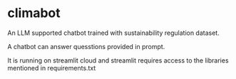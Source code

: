 # climabot
An LLM supported chatbot trained with sustainability regulation dataset.

A chatbot can answer quesstions provided in prompt. 

It is running on streamlit cloud and streamlit requires access to the libraries mentioned in requirements.txt
